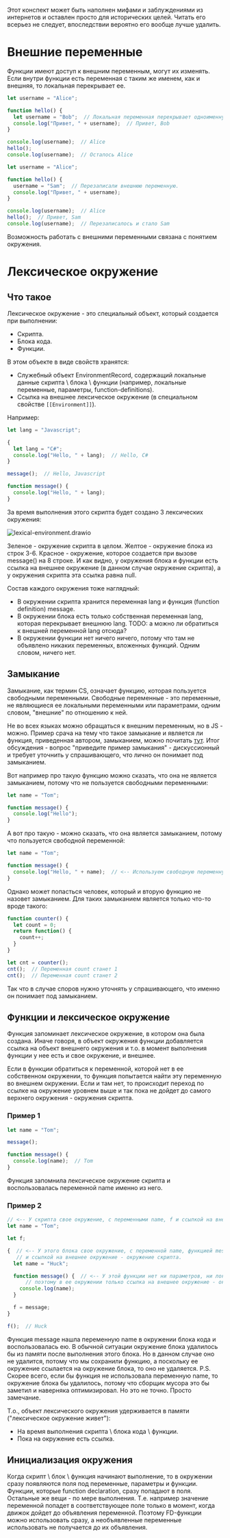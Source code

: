 Этот конспект может быть наполнен мифами и заблуждениями из интернетов и оставлен просто для исторических целей. Читать его всерьез не следует, впоследствии вероятно его вообще лучше удалить.

# Внешние переменные

Функции имеют доступ к внешним переменным, могут их изменять. Если внутри функции есть переменная с таким же именем, как и внешняя, то локальная перекрывает ее.

```javascript
let username = "Alice";

function hello() {
  let username = "Bob";  // Локальная переменная перекрывает одноименную внешнюю.
  console.log("Привет, " + username);  // Привет, Bob
}

console.log(username);  // Alice
hello();
console.log(username);  // Осталось Alice
```

```javascript
let username = "Alice";

function hello() {
  username = "Sam";  // Перезаписали внешнюю переменную.
  console.log("Привет, " + username);
}

console.log(username);  // Alice
hello();  // Привет, Sam
console.log(username);  // Перезаписалось и стало Sam
```

Возможность работать с внешними переменными связана с понятием окружения.

# Лексическое окружение

## Что такое

Лексическое окружение - это специальный объект, который создается при выполнении:

* Скрипта.
* Блока кода.
* Функции.

В этом объекте в виде свойств хранятся:

* Служебный объект EnvironmentRecord, содержащий локальные данные скрипта \ блока \ функции (например, локальные переменные, параметры, function-definitions).
* Ссылка на внешнее лексическое окружение (в специальном свойстве `[[Environment]]`).

Например:

```javascript
let lang = "Javascript";

{
  let lang = "C#";
  console.log("Hello, " + lang);  // Hello, C#
}

message();  // Hello, Javascript

function message() {
  console.log("Hello, " + lang);
}
```

За время выполнения этого скрипта будет создано 3 лексических окружения:

![lexical-environment.drawio](img/lexical-environment.drawio.svg)

Зеленое - окружение скрипта в целом. Желтое - окружение блока из строк 3-6. Красное - окружение, которое создается при вызове message() на 8 строке. И как видно, у окружения блока и функции есть ссылка на внешнее окружение (в данном случае окружение скрипта), а у окружения скрипта эта ссылка равна null.

Состав каждого окружения тоже наглядный:

* В окружении скрипта хранится переменная lang и функция (function definition) message.
* В окружении блока есть только собственная переменная lang, которая перекрывает внешнюю lang. TODO: а можно ли обратиться к внешней переменной lang отсюда?
* В окружении функции нет ничего ничего, потому что там не объявлено никаких переменных, вложенных функций. Одним словом, ничего нет.

## Замыкание

Замыкание, как термин CS, означает функцию, которая пользуется свободными переменными. Свободные переменные - это переменные, не являющиеся ее локальными переменными или параметрами, одним словом, "внешние" по отношению к ней.

Не во всех языках можно обращаться к внешним переменным, но в JS - можно. Пример срача на тему что такое замыкание и является ли функция, приведенная автором, замыканием, можно почитать [тут](https://qna.habr.com/q/1113012). Итог обсуждения - вопрос "приведите пример замыкания" - дискуссионный и требует уточнить у спрашивающего, что лично он понимает под замыканием.

Вот например про такую функцию можно сказать, что она не является замыканием, потому что не пользуется свободными переменными:

```javascript
let name = "Tom";

function message() {
  console.log("Hello");
}
```

А вот про такую - можно сказать, что она является замыканием, потому что пользуется свободной переменной:

```javascript
let name = "Tom";

function message() {
  console.log("Hello, " + name);  // <-- Используем свободную переменную name
}
```

Однако может попасться человек, который и вторую функцию не назовет замыканием. Для таких замыканием является только что-то вроде такого:

```javascript
function counter() {
  let count = 0;
  return function() {
    count++;
  }
}

let cnt = counter();
cnt();  // Переменная count станет 1
cnt();  // Переменная count станет 2
```

Так что в случае споров нужно уточнять у спрашивающего, что именно он понимает под замыканием.

## Функции и лексическое окружение

Функция запоминает лексическое окружение, в котором она была создана. Иначе говоря, в объект окружения функции добавляется ссылка на объект внешнего окружения и т.о. в момент выполнения функции у нее есть и свое окружение, и внешнее.

Если в функции обратиться к переменной, которой нет в ее собственном окружении, то функция попытается найти эту переменную во внешнем окружении. Если и там нет, то происходит переход по ссылке на окружение уровнем выше и так пока не дойдет до самого верхнего окружения - окружения скрипта.

### Пример 1

```javascript
let name = "Tom";

message();

function message() {
  console.log(name);  // Tom
}
```

Функция запомнила лексическое окружение скрипта и воспользовалась переменной name именно из него.

### Пример 2

```javascript
// <-- У скрипта свое окружение, с переменными name, f и ссылкой на внешнее окружение, равной null
let name = "Tom";

let f;

{  // <-- У этого блока свое окружение, с переменной name, функцией message 
   // и ссылкой на внешнее окружение - окружение скрипта.
  let name = "Huck";

  function message() {  // <-- У этой функции нет ни параметров, ни локальных переменных,
      // поэтому в ее окружении только ссылка на внешнее окружение - окружение блока.
    console.log(name);  
  }

  f = message;
}

f();  // Huck
```

Функция message нашла переменную name в окружении блока кода и воспользовалась ею. В обычной ситуации окружение блока удалилось бы из памяти после выполнения этого блока. Но в данном случае оно не удалится, потому что мы сохранили функцию, а поскольку ее окружение ссылается на окружение блока, то оно не удаляется. P.S. Скорее всего, если бы функция не использовала переменную name, то окружение блока бы удалилось, потому что сборщик мусора это бы заметил и наверняка оптимизировал. Но это не точно. Просто замечание.

Т.о., объект лексического окружения удерживается в памяти ("лексическое окружение живет"):

* На время выполнения скрипта \ блока кода \ функции.
* Пока на окружение есть ссылка.

## Инициализация окружения

Когда скрипт \ блок \ функция начинают выполнение, то в окружении сразу появляются поля под переменные, параметры и функции. Функции, которые function declaration, сразу попадают в поля. Остальные же вещи - по мере выполнения. Т.е. например значение переменной попадет в соответствующее поле только в момент, когда движок дойдет до объявления переменной. Поэтому FD-функции можно использовать сразу, а необъявленные переменные использовать не получается до их объявления.